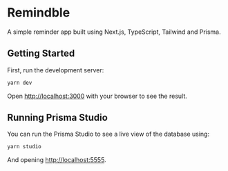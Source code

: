 # Remindble

A simple reminder app built using Next.js, TypeScript, Tailwind and Prisma.

## Getting Started

First, run the development server:

```bash
yarn dev
```

Open [http://localhost:3000](http://localhost:3000) with your browser to see the result.

## Running Prisma Studio

You can run the Prisma Studio to see a live view of the database using:

```bash
yarn studio
```

And opening [http://localhost:5555](http://localhost:5555).
